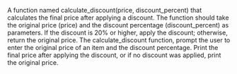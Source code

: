 A function named calculate_discount(price, discount_percent) that calculates the final price after applying a discount.
The function should take the original price (price) and the discount percentage (discount_percent) as parameters.
If the discount is 20% or higher, apply the discount; otherwise, return the original price.
The calculate_discount function, prompt the user to enter the original price of an item and the discount percentage.
Print the final price after applying the discount, or if no discount was applied, print the original price.
